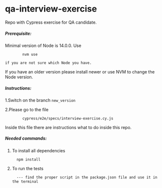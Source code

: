 # qa-interview-exercise


Repo with Cypress exercise for QA candidate.

##### Prerequisite:
    
   Minimal version of Node is 14.0.0.
   Use 

            nvm use 

    if you are not sure which Node you have. 

   If you have an older version please install newer or use NVM to change the Node version.


##### Instructions:

  1.Switch on the branch `new_version`
  
  2.Please go to the file 
        
            cypress/e2e/specs/interview-exercise.cy.js

  Inside this file there are instructions what to do inside this repo.
   
##### Needed commands:
   
   1. To install all dependencies
    
            npm install 
    
   2. To run the tests
   
            --- find the proper script in the package.json file and use it in the terminal
            
